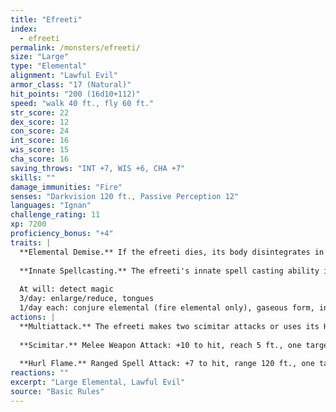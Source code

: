 ```yaml
---
title: "Efreeti"
index:
  - efreeti
permalink: /monsters/efreeti/
size: "Large"
type: "Elemental"
alignment: "Lawful Evil"
armor_class: "17 (Natural)"
hit_points: "200 (16d10+112)"
speed: "walk 40 ft., fly 60 ft."
str_score: 22
dex_score: 12
con_score: 24
int_score: 16
wis_score: 15
cha_score: 16
saving_throws: "INT +7, WIS +6, CHA +7"
skills: ""
damage_immunities: "Fire"
senses: "Darkvision 120 ft., Passive Perception 12"
languages: "Ignan"
challenge_rating: 11
xp: 7200
proficiency_bonus: "+4"
traits: |
  **Elemental Demise.** If the efreeti dies, its body disintegrates in a flash of fire and puff of smoke, leaving behind only equipment the djinni was wearing or carrying.
  
  **Innate Spellcasting.** The efreeti's innate spell casting ability is Charisma (spell save DC 15, +7 to hit with spell attacks). It can innately cast the following spells, requiring no material components:
  
  At will: detect magic
  3/day: enlarge/reduce, tongues
  1/day each: conjure elemental (fire elemental only), gaseous form, invisibility, major image, plane shift, wall of fire
actions: |
  **Multiattack.** The efreeti makes two scimitar attacks or uses its Hurl Flame twice.
  
  **Scimitar.** Melee Weapon Attack: +10 to hit, reach 5 ft., one target. Hit: 13 (2d6 + 6) slashing damage plus 7 (2d6) fire damage.
  
  **Hurl Flame.** Ranged Spell Attack: +7 to hit, range 120 ft., one target. Hit: 17 (5d6) fire damage.
reactions: ""
excerpt: "Large Elemental, Lawful Evil"
source: "Basic Rules"
---
```


